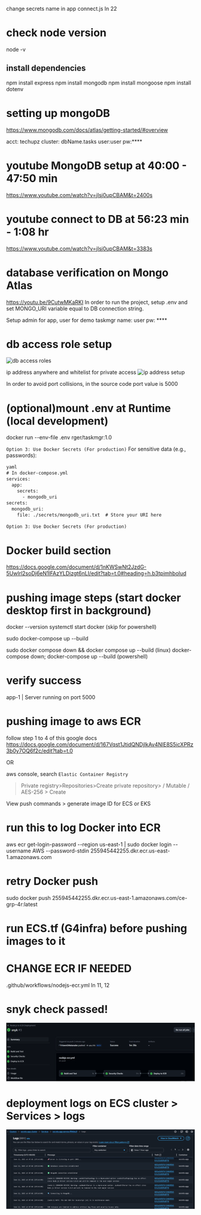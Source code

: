 change secrets name in app
connect.js ln 22 

# check node version
node -v

## install dependencies
npm install express
npm install mongodb
npm install mongoose
npm install dotenv

# setting up mongoDB
https://www.mongodb.com/docs/atlas/getting-started/#overview

acct: techupz
cluster: dbName.tasks
user:user
pw:**** 
# youtube MongoDB setup at 40:00 - 47:50 min
https://www.youtube.com/watch?v=jIsj0upCBAM&t=2400s

# youtube connect to DB at 56:23 min - 1:08 hr
https://www.youtube.com/watch?v=jIsj0upCBAM&t=3383s

# database verification on Mongo Atlas
https://youtu.be/9CutwMKaRKI
In order to run the project, setup .env and set MONGO_URI variable equal to DB connection string.

Setup admin for app, user for demo taskmgr
name: user
pw: ****

# db access role setup
![db access roles](/images/image.png)

ip address anywhere and whitelist for private access
![ip address setup](/images/ipaddr.png)


In order to avoid port collisions, in the source code port value is 5000

# (optional)mount .env at Runtime (local development)
docker run --env-file .env rger/taskmgr:1.0

`Option 3: Use Docker Secrets (For production)`
For sensitive data (e.g., passwords):
```
yaml
# In docker-compose.yml
services:
  app:
    secrets:
      - mongodb_uri
secrets:
  mongodb_uri:
    file: ./secrets/mongodb_uri.txt  # Store your URI here
```
`Option 3: Use Docker Secrets (For production)`

# Docker build section
https://docs.google.com/document/d/1nKWSwNt2JzdG-5UwIrl2soDj6eN1lFAzYLDizgt6nLI/edit?tab=t.0#heading=h.b3tpimhbolud


 # pushing image steps (start docker desktop first in background)
 docker --version
 systemctl start docker (skip for powershell)


 sudo docker-compose up --build

sudo docker compose down && docker compose up --build (linux)
docker-compose down; docker-compose up --build (powershell)

# verify success
app-1  | Server running on port 5000

# pushing image to aws ECR 
follow step 1 to 4 of this google docs
https://docs.google.com/document/d/167Vqst1JtidQNDjlkAv4NlE8S5icXPRz3b0y7OQ6f2c/edit?tab=t.0

OR

aws console, search `Elastic Container Registry`
>Private registry>Repositories>Create private repository><name> / Mutable / AES-256 > Create

View push commands > generate image ID for ECS or EKS



# run this to log Docker into ECR
aws ecr get-login-password --region us-east-1 | sudo docker login --username AWS --password-stdin 255945442255.dkr.ecr.us-east-1.amazonaws.com
# retry Docker push
sudo docker push 255945442255.dkr.ecr.us-east-1.amazonaws.com/ce-grp-4r:latest

# run ECS.tf (G4infra) before pushing images to it

# CHANGE ECR IF NEEDED 
.github/workflows/nodejs-ecr.yml
ln 11, 12
# snyk check passed!
![snyk check in workflows](image.png)

# deployment logs on ECS cluster > Services > logs
![deployment logs](image-1.png)